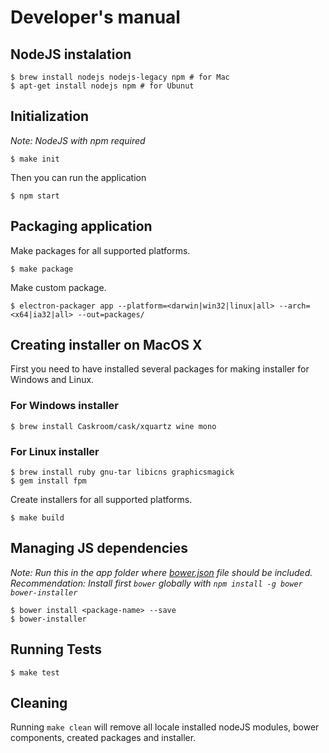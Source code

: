 # Developer's manual
## NodeJS instalation
```
$ brew install nodejs nodejs-legacy npm # for Mac
$ apt-get install nodejs npm # for Ubunut
```
## Initialization
_Note: NodeJS with npm required_
```
$ make init
```
Then you can run the application
```
$ npm start
```
## Packaging application
Make packages for all supported platforms.
```
$ make package
```
Make custom package.
```
$ electron-packager app --platform=<darwin|win32|linux|all> --arch=<x64|ia32|all> --out=packages/
```
## Creating installer on MacOS X
First you need to have installed several packages for making installer for Windows and Linux.  
### For Windows installer
```
$ brew install Caskroom/cask/xquartz wine mono
```
### For Linux installer
```
$ brew install ruby gnu-tar libicns graphicsmagick
$ gem install fpm
```
Create installers for all supported platforms.
```
$ make build
```
## Managing JS dependencies
_Note: Run this in the app folder where [bower.json](app/bower.json) file should be included._
_Recommendation: Install first `bower` globally with `npm install -g bower bower-installer`_
```
$ bower install <package-name> --save
$ bower-installer
```

## Running Tests
```
$ make test
```

## Cleaning
Running `make clean` will remove all locale installed nodeJS modules, bower components, created packages and installer.